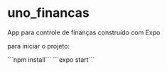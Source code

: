 # uno_financas
App para controle de finanças construído com Expo

para iniciar o projeto:

´´´npm install´´´
´´´expo start´´´
